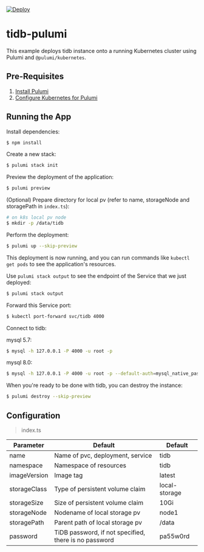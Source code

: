 [![Deploy](https://get.pulumi.com/new/button.svg)](https://app.pulumi.com/new)

# tidb-pulumi

This example deploys tidb instance onto a running Kubernetes cluster using Pulumi and `@pulumi/kubernetes`.

## Pre-Requisites

1. [Install Pulumi](https://www.pulumi.com/docs/get-started/install/)
2. [Configure Kubernetes for Pulumi](https://www.pulumi.com/docs/intro/cloud-providers/kubernetes/setup/)

## Running the App

Install dependencies:

```sh
$ npm install
```

Create a new stack:

```sh
$ pulumi stack init
```

Preview the deployment of the application:

```sh
$ pulumi preview
```

(Optional) Prepare directory for local pv (refer to name, storageNode and storagePath in `index.ts`):
```sh
# on k8s local pv node
$ mkdir -p /data/tidb
```

Perform the deployment:

```sh
$ pulumi up --skip-preview
```

This deployment is now running, and you can run commands like `kubectl get pods` to see the application's resources.

Use `pulumi stack output` to see the endpoint of the Service that we just deployed:

```sh
$ pulumi stack output
```

Forward this Service port:
```sh
$ kubectl port-forward svc/tidb 4000
```

Connect to tidb:

mysql 5.7:
```sh
$ mysql -h 127.0.0.1 -P 4000 -u root -p
```
mysql 8.0:
```sh
$ mysql -h 127.0.0.1 -P 4000 -u root -p --default-auth=mysql_native_password
```

When you're ready to be done with tidb, you can destroy the instance:
```sh
$ pulumi destroy --skip-preview
```

## Configuration

> index.ts

| Parameter    | Default                                               | Default       |
| ------------ | ----------------------------------------------------- | ------------- |
| name         | Name of pvc, deployment, service                      | tidb          |
| namespace    | Namespace of resources                                | tidb          |
| imageVersion | Image tag                                             | latest        |
| storageClass | Type of persistent volume claim                       | local-storage |
| storageSize  | Size of persistent volume claim                       | 10Gi          |
| storageNode  | Nodename of local storage pv                          | node1         |
| storagePath  | Parent path of local storage pv                       | /data         |
| password     | TiDB password, if not specified, there is no password | pa55w0rd      |
